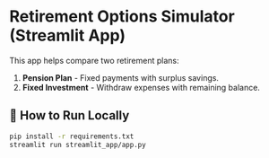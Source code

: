 # Retirement Options Simulator (Streamlit App)

This app helps compare two retirement plans:
1. **Pension Plan** - Fixed payments with surplus savings.
2. **Fixed Investment** - Withdraw expenses with remaining balance.

## 🚀 How to Run Locally
```bash
pip install -r requirements.txt
streamlit run streamlit_app/app.py
